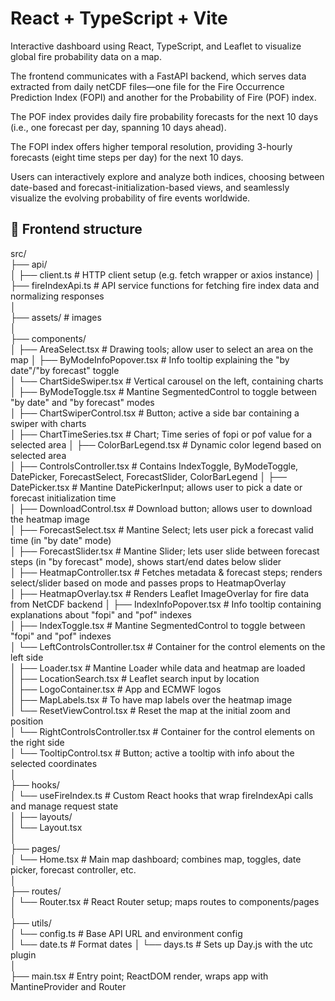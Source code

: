 # React + TypeScript + Vite

Interactive dashboard using React, TypeScript, and Leaflet to visualize global fire probability data on a map.

The frontend communicates with a FastAPI backend, which serves data extracted from daily netCDF files—one file for the Fire Occurrence Prediction Index (FOPI) and another for the Probability of Fire (POF) index.

The POF index provides daily fire probability forecasts for the next 10 days (i.e., one forecast per day, spanning 10 days ahead).

The FOPI index offers higher temporal resolution, providing 3-hourly forecasts (eight time steps per day) for the next 10 days.

Users can interactively explore and analyze both indices, choosing between date-based and forecast-initialization-based views, and seamlessly visualize the evolving probability of fire events worldwide.

## 📁 Frontend structure

src/  
├── api/  
│   ├── client.ts                     # HTTP client setup (e.g. fetch wrapper or axios instance)
│   ├── fireIndexApi.ts               # API service functions for fetching fire index data and normalizing responses             
│  
├── assets/                           # images   
│  
├── components/    
│   ├── AreaSelect.tsx                # Drawing tools; allow user to select an area on the map 
│   ├── ByModeInfoPopover.tsx         # Info tooltip explaining the "by date"/"by forecast" toggle    
│   └── ChartSideSwiper.tsx           # Vertical carousel on the left, containing charts             
│   ├── ByModeToggle.tsx              # Mantine SegmentedControl to toggle between "by date" and "by forecast" modes   
│   ├── ChartSwiperControl.tsx        # Button; active a side bar containing a swiper with charts  
│   ├── ChartTimeSeries.tsx           # Chart; Time series of fopi or pof value for a selected area 
│   ├── ColorBarLegend.tsx            # Dynamic color legend based on selected area     
│   ├── ControlsController.tsx        # Contains IndexToggle, ByModeToggle, DatePicker, ForecastSelect, ForecastSlider, ColorBarLegend 
│   ├── DatePicker.tsx                # Mantine DatePickerInput; allows user to pick a date or forecast initialization time  
│   ├── DownloadControl.tsx           # Download button; allows user to download the heatmap image      
│   ├── ForecastSelect.tsx            # Mantine Select; lets user pick a forecast valid time (in "by date" mode)    
│   ├── ForecastSlider.tsx            # Mantine Slider; lets user slide between forecast steps (in "by forecast" mode), shows start/end dates below slider  
│   ├── HeatmapController.tsx         # Fetches metadata & forecast steps; renders select/slider based on mode and passes props to HeatmapOverlay    
│   ├── HeatmapOverlay.tsx            # Renders Leaflet ImageOverlay for fire data from NetCDF backend
│   ├── IndexInfoPopover.tsx          # Info tooltip containing explanations about "fopi" and "pof" indexes    
│   ├── IndexToggle.tsx               # Mantine SegmentedControl to toggle between "fopi" and "pof" indexes  
│   └── LeftControlsController.tsx   # Container for the control elements on the left side           
│   ├── Loader.tsx                    # Mantine Loader while data and heatmap are loaded   
│   ├── LocationSearch.tsx            # Leaflet search input by location  
│   ├── LogoContainer.tsx             # App and ECMWF logos   
│   ├── MapLabels.tsx                 # To have map labels over the heatmap image   
│   └── ResetViewControl.tsx          # Reset the map at the initial zoom and position    
│   └── RightControlsController.tsx   # Container for the control elements on the right side              
│   └── TooltipControl.tsx            # Button; active a tooltip with info about the selected coordinates       
│  
├── hooks/  
│   └── useFireIndex.ts               # Custom React hooks that wrap fireIndexApi calls and manage request state     
│
├── layouts/  
│   └── Layout.tsx                      
│    
├── pages/  
│   └── Home.tsx                      # Main map dashboard; combines map, toggles, date picker, forecast controller, etc.   
│  
├── routes/  
│   └── Router.tsx                    # React Router setup; maps routes to components/pages  
│  
├── utils/  
│   └── config.ts                     # Base API URL and environment config  
│   └── date.ts                       # Format dates 
│   └── days.ts                       # Sets up Day.js with the utc plugin  
│   
├── main.tsx                          # Entry point; ReactDOM render, wraps app with MantineProvider and Router  



